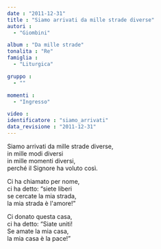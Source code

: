 ```yaml
---
date : "2011-12-31"
title : "Siamo arrivati da mille strade diverse"
autori : 
  - "Giombini"

album : "Da mille strade"
tonalita : "Re"
famiglia : 
  - "Liturgica"

gruppo : 
  - ""

momenti : 
  - "Ingresso"

video : 
identificatore : "siamo_arrivati"
data_revisione : "2011-12-31"
---
```

  
  
Siamo arrivati da mille strade diverse,  
in mille modi diversi  
in mille momenti diversi,  
perché il Signore  ha voluto così.  
  
  
 Ci ha chiamato per nome,   
ci ha detto: “siete liberi   
se cercate la mia strada,   
la mia strada  è l'amore!”  
  
  
  
Ci donato questa casa,  
ci ha detto: “Siate uniti!  
Se amate la mia casa,  
la mia casa è la pace!”  
  
  
  
  

